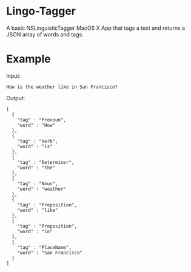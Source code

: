 Lingo-Tagger
============

A basic NSLinguisticTagger MacOS X App that tags a text and returns a JSON array of words and tags. 

Example
=======

Input:
```
How is the weather like in San Francisco?
```

Output:
```
[
  {
    "tag" : "Pronoun",
    "word" : "How"
  },
  {
    "tag" : "Verb",
    "word" : "is"
  },
  {
    "tag" : "Determiner",
    "word" : "the"
  },
  {
    "tag" : "Noun",
    "word" : "weather"
  },
  {
    "tag" : "Preposition",
    "word" : "like"
  },
  {
    "tag" : "Preposition",
    "word" : "in"
  },
  {
    "tag" : "PlaceName",
    "word" : "San Francisco"
  }
]
```
